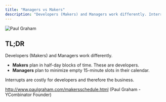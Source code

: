 ```yaml
---
title: "Managers vs Makers"
description: "Developers (Makers) and Managers work differently. Interrupts are costly for developers and therefore the business."
---
```

![Paul Graham](/assets/e5ae645-paul_graham.png)
## TL;DR

Developers (Makers) and Managers work differently.

- **Makers** plan in half-day blocks of time. These are developers.
- **Managers** plan to minimize empty 15-minute slots in their calendar.

Interrupts are costly for developers and therefore the business.

<http://www.paulgraham.com/makersschedule.html>
 (Paul Graham - YCombinator Founder)
